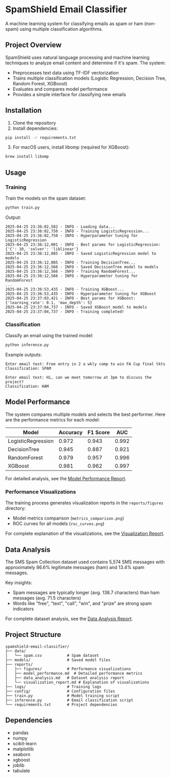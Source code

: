 # SpamShield Email Classifier

A machine learning system for classifying emails as spam or ham (non-spam) using multiple classification algorithms.

## Project Overview

SpamShield uses natural language processing and machine learning techniques to analyze email content and determine if it's spam. The system:

- Preprocesses text data using TF-IDF vectorization
- Trains multiple classification models (Logistic Regression, Decision Tree, Random Forest, XGBoost)
- Evaluates and compares model performance
- Provides a simple interface for classifying new emails

## Installation

1. Clone the repository
2. Install dependencies:

```bash
pip install -r requirements.txt
```

3. For macOS users, install libomp (required for XGBoost):

```bash
brew install libomp
```

## Usage

### Training

Train the models on the spam dataset:

```bash
python train.py
```

Output:
```
2025-04-25 23:36:02,582 - INFO - Loading data...
2025-04-25 23:36:02,750 - INFO - Training LogisticRegression...
2025-04-25 23:36:02,750 - INFO - Hyperparameter tuning for LogisticRegression
2025-04-25 23:36:12,001 - INFO - Best params for LogisticRegression: {'C': 10, 'solver': 'liblinear'}
2025-04-25 23:36:12,085 - INFO - Saved LogisticRegression model to models
2025-04-25 23:36:12,085 - INFO - Training DecisionTree...
2025-04-25 23:36:12,566 - INFO - Saved DecisionTree model to models
2025-04-25 23:36:12,566 - INFO - Training RandomForest...
2025-04-25 23:36:12,566 - INFO - Hyperparameter tuning for RandomForest
...
2025-04-25 23:36:53,435 - INFO - Training XGBoost...
2025-04-25 23:36:53,435 - INFO - Hyperparameter tuning for XGBoost
2025-04-25 23:37:03,421 - INFO - Best params for XGBoost: {'learning_rate': 0.1, 'max_depth': 5}
2025-04-25 23:37:04,737 - INFO - Saved XGBoost model to models
2025-04-25 23:37:04,737 - INFO - Training completed!
```

### Classification

Classify an email using the trained model:

```bash
python inference.py
```

Example outputs:

```
Enter email text: Free entry in 2 a wkly comp to win FA Cup final tkts
Classification: SPAM
```

```
Enter email text: Hi, can we meet tomorrow at 3pm to discuss the project?
Classification: HAM
```

## Model Performance

The system compares multiple models and selects the best performer. Here are the performance metrics for each model:

| Model               | Accuracy | F1 Score | AUC    |
|---------------------|----------|----------|--------|
| LogisticRegression  | 0.972    | 0.943    | 0.992  |
| DecisionTree        | 0.945    | 0.887    | 0.921  |
| RandomForest        | 0.979    | 0.957    | 0.996  |
| XGBoost             | 0.981    | 0.962    | 0.997  |

For detailed analysis, see the [Model Performance Report](reports/model_performance.md).

### Performance Visualizations

The training process generates visualization reports in the `reports/figures` directory:

- Model metrics comparison (`metrics_comparison.png`)
- ROC curves for all models (`roc_curves.png`)

For complete explanation of the visualizations, see the [Visualization Report](reports/visualization_report.md).

## Data Analysis

The SMS Spam Collection dataset used contains 5,574 SMS messages with approximately 86.6% legitimate messages (ham) and 13.4% spam messages.

Key insights:
- Spam messages are typically longer (avg. 138.7 characters) than ham messages (avg. 71.5 characters)
- Words like "free", "text", "call", "win", and "prize" are strong spam indicators

For complete dataset analysis, see the [Data Analysis Report](reports/data_analysis.md).

## Project Structure

```
spamshield-email-classifier/
├── data/
│   └── spam.csv           # Spam dataset
├── models/                # Saved model files
├── reports/
│   ├── figures/           # Performance visualizations
│   ├── model_performance.md  # Detailed performance metrics
│   ├── data_analysis.md   # Dataset analysis report
│   └── visualization_report.md # Explanation of visualizations
├── logs/                  # Training logs
├── config/                # Configuration files
├── train.py               # Model training script
├── inference.py           # Email classification script
└── requirements.txt       # Project dependencies
```

## Dependencies

- pandas
- numpy
- scikit-learn
- matplotlib
- seaborn
- xgboost
- joblib
- tabulate 